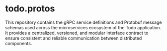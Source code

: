 # todo.protos
This repository contains the gRPC service definitions and Protobuf message schemas used across the microservices ecosystem of the Todo application.  It provides a centralized, versioned, and modular interface contract to ensure consistent and reliable communication between distributed components.
